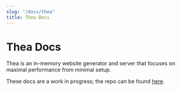 ```yaml
---
slug: "/docs/thea"
title: Thea Docs
---
```


# Thea Docs

Thea is an in-memory website generator and server that focuses on maximal performance from minimal setup.

These docs are a work in progress; the repo can be found [here](https://github.com/elliotekj/thea).
